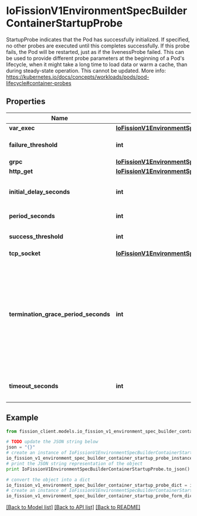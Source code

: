 # IoFissionV1EnvironmentSpecBuilderContainerStartupProbe

StartupProbe indicates that the Pod has successfully initialized. If specified, no other probes are executed until this completes successfully. If this probe fails, the Pod will be restarted, just as if the livenessProbe failed. This can be used to provide different probe parameters at the beginning of a Pod's lifecycle, when it might take a long time to load data or warm a cache, than during steady-state operation. This cannot be updated. More info: https://kubernetes.io/docs/concepts/workloads/pods/pod-lifecycle#container-probes

## Properties

Name | Type | Description | Notes
------------ | ------------- | ------------- | -------------
**var_exec** | [**IoFissionV1EnvironmentSpecBuilderContainerLifecyclePostStartExec**](IoFissionV1EnvironmentSpecBuilderContainerLifecyclePostStartExec.md) |  | [optional] 
**failure_threshold** | **int** | Minimum consecutive failures for the probe to be considered failed after having succeeded. Defaults to 3. Minimum value is 1. | [optional] 
**grpc** | [**IoFissionV1EnvironmentSpecBuilderContainerLivenessProbeGrpc**](IoFissionV1EnvironmentSpecBuilderContainerLivenessProbeGrpc.md) |  | [optional] 
**http_get** | [**IoFissionV1EnvironmentSpecBuilderContainerLifecyclePostStartHttpGet**](IoFissionV1EnvironmentSpecBuilderContainerLifecyclePostStartHttpGet.md) |  | [optional] 
**initial_delay_seconds** | **int** | Number of seconds after the container has started before liveness probes are initiated. More info: https://kubernetes.io/docs/concepts/workloads/pods/pod-lifecycle#container-probes | [optional] 
**period_seconds** | **int** | How often (in seconds) to perform the probe. Default to 10 seconds. Minimum value is 1. | [optional] 
**success_threshold** | **int** | Minimum consecutive successes for the probe to be considered successful after having failed. Defaults to 1. Must be 1 for liveness and startup. Minimum value is 1. | [optional] 
**tcp_socket** | [**IoFissionV1EnvironmentSpecBuilderContainerLivenessProbeTcpSocket**](IoFissionV1EnvironmentSpecBuilderContainerLivenessProbeTcpSocket.md) |  | [optional] 
**termination_grace_period_seconds** | **int** | Optional duration in seconds the pod needs to terminate gracefully upon probe failure. The grace period is the duration in seconds after the processes running in the pod are sent a termination signal and the time when the processes are forcibly halted with a kill signal. Set this value longer than the expected cleanup time for your process. If this value is nil, the pod&#39;s terminationGracePeriodSeconds will be used. Otherwise, this value overrides the value provided by the pod spec. Value must be non-negative integer. The value zero indicates stop immediately via the kill signal (no opportunity to shut down). This is a beta field and requires enabling ProbeTerminationGracePeriod feature gate. Minimum value is 1. spec.terminationGracePeriodSeconds is used if unset. | [optional] 
**timeout_seconds** | **int** | Number of seconds after which the probe times out. Defaults to 1 second. Minimum value is 1. More info: https://kubernetes.io/docs/concepts/workloads/pods/pod-lifecycle#container-probes | [optional] 

## Example

```python
from fission_client.models.io_fission_v1_environment_spec_builder_container_startup_probe import IoFissionV1EnvironmentSpecBuilderContainerStartupProbe

# TODO update the JSON string below
json = "{}"
# create an instance of IoFissionV1EnvironmentSpecBuilderContainerStartupProbe from a JSON string
io_fission_v1_environment_spec_builder_container_startup_probe_instance = IoFissionV1EnvironmentSpecBuilderContainerStartupProbe.from_json(json)
# print the JSON string representation of the object
print IoFissionV1EnvironmentSpecBuilderContainerStartupProbe.to_json()

# convert the object into a dict
io_fission_v1_environment_spec_builder_container_startup_probe_dict = io_fission_v1_environment_spec_builder_container_startup_probe_instance.to_dict()
# create an instance of IoFissionV1EnvironmentSpecBuilderContainerStartupProbe from a dict
io_fission_v1_environment_spec_builder_container_startup_probe_form_dict = io_fission_v1_environment_spec_builder_container_startup_probe.from_dict(io_fission_v1_environment_spec_builder_container_startup_probe_dict)
```
[[Back to Model list]](../README.md#documentation-for-models) [[Back to API list]](../README.md#documentation-for-api-endpoints) [[Back to README]](../README.md)


